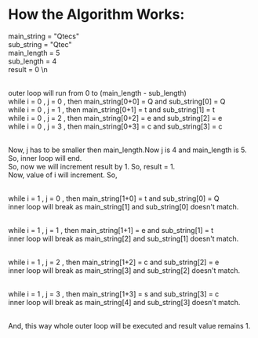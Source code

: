 # How the Algorithm Works:

main_string = "Qtecs" <br/>
sub_string = "Qtec" <br/>
main_length = 5 <br/>
sub_length = 4 <br/>
result = 0 \n <br/><br/>

outer loop will run from 0 to (main_length - sub_length)<br/>
while i = 0 , j = 0 , then main_string[0+0] = Q  and  sub_string[0] = Q <br/>
while i = 0 , j = 1 , then main_string[0+1] = t  and  sub_string[1] = t <br/>
while i = 0 , j = 2 , then main_string[0+2] = e  and  sub_string[2] = e <br/>
while i = 0 , j = 3 , then main_string[0+3] = c  and  sub_string[3] = c <br/><br/>

Now, j has to be smaller then main_length.Now j is 4 and main_length is 5. So, inner loop will end.<br/>
So, now we will increment result by 1. So, result = 1. <br/>
Now, value of i will increment. So, <br/><br/>

while i = 1 , j = 0 , then main_string[1+0] = t  and  sub_string[0] = Q <br/>
inner loop will break as main_string[1] and sub_string[0] doesn't match. <br/><br/>

while i = 1 , j = 1 , then main_string[1+1] = e  and  sub_string[1] = t <br/>
inner loop will break as main_string[2] and sub_string[1] doesn't match. <br/><br/>

while i = 1 , j = 2 , then main_string[1+2] = c  and  sub_string[2] = e <br/>
inner loop will break as main_string[3] and sub_string[2] doesn't match. <br/><br/>

while i = 1 , j = 3 , then main_string[1+3] = s  and  sub_string[3] = c <br/>
inner loop will break as main_string[4] and sub_string[3] doesn't match. <br/><br/>

And, this way whole outer loop will be executed and result value remains 1. <br/>
